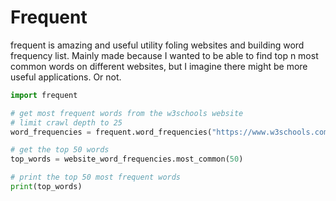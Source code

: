 # Frequent
frequent is amazing and useful utility foling websites and building word frequency list. Mainly made because I wanted to be able to find top n most common words on different websites, but I imagine there might be more useful applications. Or not. 

```python
import frequent

# get most frequent words from the w3schools website
# limit crawl depth to 25
word_frequencies = frequent.word_frequencies("https://www.w3schools.com", 25)

# get the top 50 words
top_words = website_word_frequencies.most_common(50)

# print the top 50 most frequent words
print(top_words)
```
